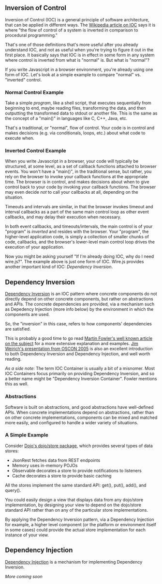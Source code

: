 Inversion of Control
--------------------

Inversion of Control (IOC) is a general principle of software architecture, that can be applied in different ways.  The [Wikipedia article on IOC](http://en.wikipedia.org/wiki/Inversion_of_control "Inversion of control - Wikipedia, the free encyclopedia") says it is where "the flow of control of a system is inverted in comparison to procedural programming."

That's one of those definitions that's more useful after you already understand IOC, and not as useful when you're trying to figure it out in the first place.  It basically says that IOC is in effect in some form in any system where control is inverted from what is "normal" is.  But what is "normal"?

If you write Javascript in a browser environment, you're already using one form of IOC.  Let's look at a simple example to compare "normal" vs. "inverted" control.

### Normal Control Example

Take a simple *program*, like a shell script, that executes sequentially from beginning to end, maybe reading files, transforming the data, and then outputting the transformed data to stdout or another file.  This is the same as the concept of a "main()" in languages like C, C++, Java, etc.

That's a traditional, or "normal", flow of control.  Your code is in control and makes decisions (e.g. via conditionals, loops, etc.) about what code to execute when.

### Inverted Control Example

When you write Javascript in a browser, your code will typically be structured, at some level, as a set of callback functions attached to browser events.  You won't have a "main()", in the traditional sense, but rather, you rely on the browser to invoke your callback functions at the appropriate time.  The browser is in control, and makes decisions about when to give control back to your code by invoking your callback functions.  The browser may even decide *not* to call your callbacks at all, depending on the situation.

Timeouts and intervals are similar, in that the browser invokes timeout and interval callbacks as a part of the same main control loop as other event callbacks, and may delay their execution when necessary.

In both event callbacks, and timeouts/intervals, the main control is of your "program" is *inverted* and resides with the browser.  Your "program", the higher-level application code, is simply a collection of smaller chunks of code, callbacks, and the browser's lower-level main control loop drives the execution of your application.

Now you might be asking yourself "If I'm already doing IOC, why do I need wire.js?".  The example above is just one form of IOC.  Wire.js provides another important kind of IOC: *Dependency Inversion*.

Dependency Inversion
--------------------

[Dependency Inversion](http://en.wikipedia.org/wiki/Dependency_inversion_principle "Dependency inversion principle - Wikipedia, the free encyclopedia") is an  IOC pattern where concrete components do not directly depend on other concrete components, but rather on abstractions and APIs.  The concrete dependencies are provided, via a mechanism such as Depedency Injection (more info below) by the environment in which the components are used.

So, the "inversion" in this case, refers to how components' dependencies are satisfied.

This is probably a good time to go read [Martin Fowler's well known article on the subject](http://martinfowler.com/articles/injection.html "Inversion of Control Containers and the Dependency Injection pattern") for a more extensive explanation and examples.  [Jim Weirich's presentation from OSCON 2005](http://onestepback.org/articles/depinj/index.html "OSCON 2005 - Dependency Injection - Cover") is also an excellent introduction to both Dependency Inversion and Dependency Injection, and well worth reading.

*As a side note*: The term IOC Container is usually a bit of a misnomer.  Most IOC Containers focus primarily on providing Dependency Inversion, and so a better name might be "Dependency Inversion Container".  Fowler mentions this as well.

### Abstractions

Software is built on abstractions, and good abstractions have well-defined APIs.  When concrete implementations depend on abstractions, rather than on other concrete implementations, components can be mixed and matched more easily, and configured to handle a wider variety of situations.

### A Simple Example

Consider [Dojo's dojo/store package](http://dojotoolkit.org/features/1.6/object-store "Dojo Object Stores - The Dojo Toolkit"), which provides several types of data stores:

* JsonRest fetches data from REST endpoints
* Memory uses in-memory POJOs
* Observable decorates a store to provide notifications to listeners
* Cache decorates a store to provide basic caching

All the stores implement the same standard API: get(), put(), add(), and query().

You could easily design a view that displays data from any dojo/store implementation, by designing your view to depend on the dojo/store standard API rather than on any of the particular store implementations.

By applying the Dependency Inversion pattern, via a Dependency Injection for example, a higher level component (or the platform or environment itself in some cases) could provide the actual store implementation for each instance of your view.

Dependency Injection
--------------------

[Dependency Injection](http://en.wikipedia.org/wiki/Dependency_Injection "Dependency injection - Wikipedia, the free encyclopedia") is a mechanism for implementing Dependency Inversion.

*More coming soon*